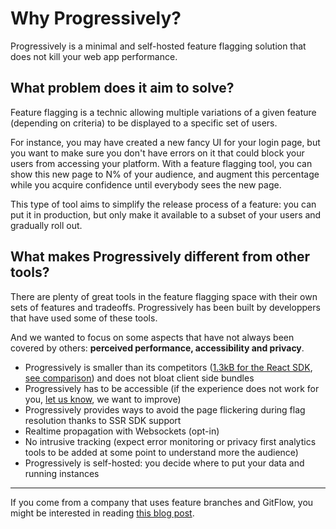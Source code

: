 # Why Progressively?

Progressively is a minimal and self-hosted feature flagging solution that does not kill your web app performance.

## What problem does it aim to solve?

Feature flagging is a technic allowing multiple variations of a given feature (depending on criteria) to be displayed to a specific set of users.

For instance, you may have created a new fancy UI for your login page, but you want to make sure you don't have errors on it that could block your users from accessing your platform. With a feature flagging tool, you can show this new page to N% of your audience, and augment this percentage while you acquire confidence until everybody sees the new page.

This type of tool aims to simplify the release process of a feature: you can put it in production, but only make it available to a subset of your users and gradually roll out.

## What makes Progressively different from other tools?

There are plenty of great tools in the feature flagging space with their own sets of features and tradeoffs. Progressively has been built by developpers that have used some of these tools.

And we wanted to focus on some aspects that have not always been covered by others: **perceived performance, accessibility and privacy**.

- Progressively is smaller than its competitors ([1.3kB for the React SDK](https://bundlephobia.com/package/@progressively/react@0.0.1-alpha.10), [see comparison](https://github.com/progressively-crew/progressively/tree/master/example/bundle-diffs)) and does not bloat client side bundles
- Progressively has to be accessible (if the experience does not work for you, [let us know](https://github.com/progressively-crew/progressively/issues), we want to improve)
- Progressively provides ways to avoid the page flickering during flag resolution thanks to SSR SDK support
- Realtime propagation with Websockets (opt-in)
- No intrusive tracking (expect error monitoring or privacy first analytics tools to be added at some point to understand more the audience)
- Progressively is self-hosted: you decide where to put your data and running instances

---

If you come from a company that uses feature branches and GitFlow, you might be interested in reading [this blog post](https://mfrachet.github.io/why-i-dont-like-gitflow/).
